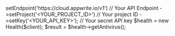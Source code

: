<?php

use Appwrite\Client;
use Appwrite\Services\Health;

$client = (new Client())
    ->setEndpoint('https://cloud.appwrite.io/v1') // Your API Endpoint
    ->setProject('&lt;YOUR_PROJECT_ID&gt;') // Your project ID
    ->setKey('&lt;YOUR_API_KEY&gt;'); // Your secret API key

$health = new Health($client);

$result = $health->getAntivirus();
